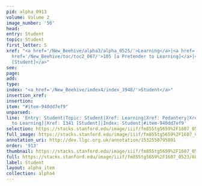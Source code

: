 ```yaml
---
pid: alpha_0913
volume: Volume 2
image_number: '56'
head: 
entry: Student
topic: Student
first_letter: S
xref: "<a href='/New_Beehive/alpha3/alpha_0525/'>Learning</a>|<a href='/New_Beehive/alpha4/alpha_0692/'>Pedantery</a>|<a
  href='/New_Beehive/toc/toc2_067/'>105 [a Pretender to Learning]</a>|<a href='/New_Beehive/toc/toc2_262/'>1341
  [Student]</a>"
see: 
page: 
add: 
type: 
index: "<a href='/New_Beehive/index4/index_3948/'>Student</a>"
insertion_xref: 
insertion: 
item: "#item-940dd7ef9"
unparsed: 
line: 'Entry: Student|Topic: Student|Xref: Learning|Xref: Pedantery|Xref: 105 [a Pretender
  to Learning]|Xref: 1341 [Student]|Index: Student|#item-940dd7ef9'
selection: https://stacks.stanford.edu/image/iiif/fm855tg5659%2F1607_0523/688,1368,3081,630/full/0/default.jpg
full_image: https://stacks.stanford.edu/image/iiif/fm855tg5659%2F1607_0523/full/full/0/default.jpg
annotation_uri: http://dev.llgc.org.uk/annotation/1532550795801
order: '913'
thumbnail: https://stacks.stanford.edu/image/iiif/fm855tg5659%2F1607_0523/688,1368,600,180/250,/0/default.jpg
full: https://stacks.stanford.edu/image/iiif/fm855tg5659%2F1607_0523/688,1368,3081,630/full/0/default.jpg
label: Student
layout: alpha_item
collection: alpha4
---
```

